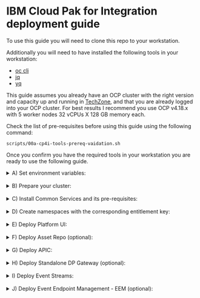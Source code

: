 # IBM Cloud Pak for Integration deployment guide

To use this guide you will need to clone this repo to your workstation.

Additionally you will need to have installed the following tools in your workstation:

* [oc cli](https://docs.openshift.com/container-platform/4.8/cli_reference/openshift_cli/getting-started-cli.html)
* [jq](https://stedolan.github.io/jq/)
* [yq](https://github.com/mikefarah/yq)

This guide assumes you already have an OCP cluster with the right version and capacity up and running in [TechZone](https://techzone.ibm.com/home), and that you are already logged into your OCP cluster. For best results I recommend you use OCP v4.18.x with 5 worker nodes 32 vCPUs X 128 GB memory each.

Check the list of pre-requisites before using this guide using the following command:
   ```
   scripts/00a-cp4i-tools-prereq-vaidation.sh
   ```

Once you confirm you have the required tools in your workstation you are ready to use the following guide.

<details>
<summary>
A) Set environment variables:
</summary>

1. By default the scripts assume you will use the latest CD (v16.1.2) release. If you want to use the latest LTS (aka SC2 - v16.1.0) use the following command to set the corresponding CP4I version, otherwise go to the next step.
    ```
    export CP4I_VER=SC2
    ```
2. By default the storage classes used by the scripts are set to TZEXT since this corresponds to the storage classes used by the OCP-V clusters, which are the recommended type of cluster by the TZ Team, but if you are using the traditional UPI deployment then set the OCP type accordingly using the following command:
    ```
    export OCP_TYPE=ODF
    ```
</details>
&nbsp; 

<details>
<summary>
B) Prepare your cluster:
</summary>

1. Validate the OCP cluster meets the minimum requirements using the following script:
   ```
   scripts/00a-cp4i-prereq-vaidation.sh
   ```
2. Configure image registry for your cluster. If you have provisioned your OCP cluster in Tech Zone using OCP-V you can use the following script to enable the image registry:
   ```
   scripts/99-setup-image-registry.sh
   ```
</details>
&nbsp;

<details>
<summary>
C) Install Common Services and its pre-requisites:
</summary>   

1. Install Cert Manager Operator:
   ```
   scripts/00f-cert-manager-operator-install.sh
   ```
   Confirm the subscription has been completed successfully before moving to the next step running the following command:
   ```
   scripts/00e-cp4i-ckeck-operator-deploy.sh -o cert-manager -n cert-manager-operator
   ```
   You should get a response like this:
   ```
   Check CP4I Operators deployment.
   INFO: Operator Short Name is set to cert-manager
   INFO: Base Namespace is set to cert-manager-operator
   Succeeded
   ```
2. Install Common Services Operator:
   ```
   scripts/00d-cp4i-operators-install.sh -o common-services
   ```
   Confirm the operator has been deployed successfully before moving to the next step running the following command:
   ```
   scripts/00e-cp4i-ckeck-operator-deploy.sh -o common-services
   ```
   You should get a response like this:
   ```
   Check CP4I Operators deployment.
   INFO: Operator Short Name is set to common-services
   INFO: Base Namespace is set to openshift-operators
   Succeeded
   ```
</details>
&nbsp;

<details>
<summary>
D) Create namespaces with the corresponding entitlement key:
</summary>

1. If do not have a key available already, you can get the key from the [Container software library](https://myibm.ibm.com/products-services/containerlibrary).
2. Set your entitlement key:
   ```
   export ENT_KEY=<my-key>
   ```
3. Create namespaces:
   ```
   scripts/02a-cp4i-ns-key-config.sh
   ```
</details>
&nbsp; 

<details>
<summary>
E) Deploy Platform UI:
</summary>

1. Install Platform UI Operator:
   ```
   scripts/00d-cp4i-operators-install.sh -o cp4i
   ```
   Confirm the operator has been deployed successfully before moving to the next step running the following commands:
   ```
   scripts/00e-cp4i-ckeck-operator-deploy.sh -o cp4i
   ```
   You should get a response like this:
   ```
   Check CP4I Operators deployment.
   INFO: Operator Short Name is set to cp4i
   INFO: Base Namespace is set to openshift-operators
   Succeeded
   ```
2. Deploy a Platform UI instance:
   ```
   scripts/03a-platform-navigator-inst-deploy.sh
   ```
   Confirm the instance has been deployed successfully before moving to the next step running the following command:
   ```
   scripts/00g-cp4i-ckeck-instance-deploy.sh -c platformnavigator -i cp4i-navigator
   ```
   You should get a response like this:
   ```
   Check CP4I Capability instance deployment.
   INFO: Base Namespace is set to tools
   INFO: Resource Type is set to platformnavigator
   Ready
   ```
3. Once the Platform UI instance is up and running get the access info:
   ```
   scripts/03b-cp4i-access-info.sh
   ```
   Note the password is temporary and you will be required to change it the first time you log into Platform UI.
</details>
&nbsp;

<details>
<summary>
F) Deploy Asset Repo (optional): 
</summary>

1. Install Asset Repo Operator:
   ```
   scripts/00d-cp4i-operators-install.sh -o asset-repo
   ```
   Confirm the operator has been deployed successfully before moving to the next step running the following command:
   ```
   scripts/00e-cp4i-ckeck-operator-deploy.sh -o asset-repo
   ```
   You should get a response like this:
   ```
   Check CP4I Operators deployment.
   INFO: Operator Short Name is set to asset-repo
   INFO: Base Namespace is set to openshift-operators
   Succeeded
   ```
2. Deploy an Asset Repo instance:
   ```
   scripts/05-asset-repo-inst-deploy.sh
   ```
   Confirm the instance has been deployed successfully before moving to the next step running the following command:
   ```
   scripts/00g-cp4i-ckeck-instance-deploy.sh -c assetrepository -i asset-repo-ai 
   ```
   You should get a response like this:
   ```
   Check CP4I Capability instance deployment.
   INFO: Base Namespace is set to tools
   INFO: Resource Type is set to assetrepository
   Ready
   ```
</details>
&nbsp;

<details>
<summary>
G) Deploy APIC: 
</summary>

1. Install Mail Server (mailpit):
   1. Deploy Mail Server:
      ```
      scripts/30a-mailpit-deploy-mail-server.sh
      ```
   2. Connect to Mail Server:
      Navigate to URL and use the credentials to access the UI.
2. Install DataPower Operator:
   ```
   scripts/00d-cp4i-operators-install.sh -o datapower
   ```
   Confirm the operator has been deployed successfully before moving to the next step running the following command:
   ```
   scripts/00e-cp4i-ckeck-operator-deploy.sh -o datapower
   ```
   You should get a response like this:
   ```
   Check CP4I Operators deployment.
   INFO: Operator Short Name is set to datapower
   INFO: Base Namespace is set to openshift-operators
   Succeeded
   ```
3. Install APIC Operator:
   ```
   scripts/00d-cp4i-operators-install.sh -o apiconnect
   ```
   Confirm the operator has been deployed successfully before moving to the next step running the following command:
   ```  
   scripts/00e-cp4i-ckeck-operator-deploy.sh -o apiconnect
   ```
   You should get responses like these for both of them:
   ```
   Check CP4I Operators deployment.
   INFO: Operator Short Name is set to apiconnect
   INFO: Base Namespace is set to openshift-operators
   Succeeded
   ```
4. Deploy APIC instance with some extra features enabled:
   ```
   scripts/07d-apic-inst-deploy.sh
   ```
   Confirm the installation completed successfully before moving to the next step running the following commands:
   ```
   scripts/00g-cp4i-ckeck-instance-deploy.sh -c apiconnectcluster -i apim-demo
   ```
   Note this will take almost 30 minutes, so be patient, and at the end you should get a response like this:
   ```
   Check CP4I Capability instance deployment.
   INFO: Base Namespace is set to tools
   INFO: Resource Type is set to apiconnectcluster
   Ready
   ```
5. Configure the email server in APIC:
   ```
   scripts/07f-apic-initial-config.sh
   ```
6. Create a Provider Organization for admin user:
   ```
   scripts/07g-apic-new-porg-cs.sh
   ```
7. Set API Key for post deployment configuration:
      1. Get API Key following instructions listed [here](https://www.ibm.com/docs/en/api-connect/10.0.x?topic=applications-managing-platform-rest-api-keys#taskcapim_mng_apikeys__steps__1)
      2. Set environment variable for API Key:
         ```
         export APIC_API_KEY=<my-apic-api-key>
         ```
8. Create Secret for Assemblies (optional):
      ```
      scripts/07i-apic-secret-cp4i-apikey.sh
      ```
9. Deploy extra API Gateway (optional):
      ```
      scripts/07j-apic-extra-gw-deploy.sh
      ```
      Confirm the instance has been deployed successfully before moving to the next step running the following command:
      ```
      scripts/00g-cp4i-ckeck-instance-deploy.sh -c gatewaycluster -i remote-api-gw -n cp4i-dp
      ```
      You should get responses like these:
      ```
      Check CP4I Capability instance deployment.
      INFO: Base Namespace is set to cp4i-dp
      INFO: Resource Type is set to gatewaycluster
      Running
      ```
10. Add extra gateway to APIC instance (optional):
      1. Get the required info:
         ```
         scripts/07g-apic-extra-dp-info.sh
         ```
      2. Navigate to the APIC CMC clicking on the instance name as shown below: 
         ![APIC CMC Image 0](images/APIC_CMC_Access.png)
      3. Select the `Cloud Pak User Registry` as shown below:
         ![APIC CMC Image 1](images/APIC_CMC_Login.png)
      4. Click on the `Configure Topology` tile as shown below:
         ![APIC CMC Image 2](images/APIC_CMC_Config_Topology.png)
      5. Click the `Register Service` button as shown below:
         ![APIC CMC Image 3](images/APIC_CMC_Reg_Service.png)
      6. Select the `DataPower API Gateway` tile as shown below:
         ![APIC CMC Image 4](images/APIC_CMC_Config_Service.png)
      7. Type the name of the service in the `Title` box, for instance "api-rgw-service" as shown below:
         ![APIC CMC Image 5](images/APIC_CMC_Serv_Details_1.png)
      8. Scroll dowm and paste the `Management Endpoint URL` you got from the first step under the "Service endpoint configuration" section as shown below:
         ![APIC CMC Image 6](images/APIC_CMC_Serv_Details_2.png)
      9. Scroll down and paste the `API Endpoint Base URL` you got from the first step under the "API invocation endpoint" section and click the `Save` button as shown below:
         ![APIC CMC Image 7](images/APIC_CMC_Serv_Details_3.png)
      10. The screen shows the new API Gateway Service in the Topology as shown below:
         ![APIC CMC Image 8](images/APIC_CMC_DP_Registered.png)
         Note you can associate the new API Gateway with the Analytics Service on your own if needed.
</details>
&nbsp; 

<details>
<summary>
H) Deploy Standalone DP Gateway (optional): 
</summary>

1. Deploy DP Gateway instance:
   ```
   scripts/35b-dp-gw-inst-deploy.sh
   ```
   Confirm the instance has been deployed successfully before moving to the next step running the following command:
   ```
   scripts/00g-cp4i-ckeck-instance-deploy.sh -c datapowerservice -i dp-demo -n cp4i-dp
   ```
   You should get a response like this:
   ```
   Check CP4I Capability instance deployment.
   INFO: Base Namespace is set to cp4i-dp
   INFO: Resource Type is set to datapowerservice
   Running
   ```
2. Create networking config to access DP Gateway Web UI:
   ```
   scripts/35a-dp-gw-routes-config.sh
   ```
3. Get the DP Gateway Web UI URL:
   ```
   echo -e "\033[1;33mhttps://$(oc get route dpwebui-route -n cp4i-dp -o jsonpath='{.spec.host}')\033[0m"
   ```
4. Go to your favorite browser and enter the URL.
   *Note*: This is ONLY for demo purposes and show the Web UI but you shouldn't be making changes to a DP Gateway running on containers via the Web UI.
</details>
&nbsp;

<details>
<summary>
I) Deploy Event Streams: 
</summary>

1. Install Event Streams Operator:
   ```
   scripts/00d-cp4i-operators-install.sh -o eventstreams
   ```
   Confirm the operator has been deployed successfully before moving to the next step running the following command:
   ```
   scripts/00e-cp4i-ckeck-operator-deploy.sh -o eventstreams
   ```
   You should get a response like this:
   ```
   Check CP4I Operators deployment.
   INFO: Operator Short Name is set to eventstreams
   INFO: Base Namespace is set to openshift-operators
   Succeeded
   ```
2. Deploy Event Streams instance:
   ```
   scripts/08a-event-streams-inst-deploy.sh
   ```
   Confirm the instance has been deployed successfully before moving to the next step running the following command:
   ```
   scripts/00g-cp4i-ckeck-instance-deploy.sh -c eventstreams -i es-demo
   ```
   Note this will take few minutes, so be patient, and at some point you may see some errors, but at the end you should get a response like this:
   ```
   Check CP4I Capability instance deployment.
   INFO: Base Namespace is set to tools
   INFO: Resource Type is set to eventstreams
   Ready
   ```
3. Create topics and users:
   ```
   scripts/08b-event-streams-initial-config.sh
   ```
4. Enable Kafka Connect base:
   ```
   scripts/08c-event-streams-kafka-connect-config.sh
   ```
   Confirm the instance has been deployed successfully before moving to the next step running the following command:
   ```
   scripts/00g-cp4i-ckeck-instance-deploy.sh -c kafkaconnect -i jgr-connect-cluster
   ```
   Note this will take few minutes, but at the end you should get a response like this:
   ```
   Check CP4I Capability instance deployment.
   INFO: Base Namespace is set to tools
   INFO: Resource Type is set to kafkaconnect
   Ready
   ```
</details>
&nbsp; 

<details>
<summary>
J) Deploy Event Endpoint Management - EEM (optional): 
</summary>

1. Install EEM Operator:
   ```
   scripts/00d-cp4i-operators-install.sh -o eem
   ```
   Confirm the operator has been deployed successfully before moving to the next step running the following command:
   ```
   scripts/00e-cp4i-ckeck-operator-deploy.sh -o eem
   ```
   You should get a response like this:
   ```
   Check CP4I Operators deployment.
   INFO: Operator Short Name is set to eem
   INFO: Base Namespace is set to openshift-operators
   Succeeded
   ```
2. Decide if you will integrate with KeyCloak or if you will use local security. If KeyCloak, set the following environment variable, otherwise go to the next step.
   ```
   export EA_OIDC=YES
   ```
3. Deploy EEM Manager instance:
   ```
   scripts/19a-eem-manager-inst-deploy.sh
   ```
   Confirm the instance has been deployed successfully before moving to the next step running the following command:
   ```
   scripts/00g-cp4i-ckeck-instance-deploy.sh -c eventendpointmanagement -i eem-demo-mgr
   ```
   Note this will take few minutes, so be patient, but at the end you should get a response like this:
   ```
   Check CP4I Capability instance deployment.
   INFO: Base Namespace is set to tools
   INFO: Resource Type is set to eventendpointmanagement
   Running
   ```
4. Deploy EEM Gateway instance:
   ```
   scripts/19b-eem-gateway-inst-deploy.sh
   ```
   Confirm the instance has been deployed successfully before moving to the next step running the following command:
   ```
   scripts/00g-cp4i-ckeck-instance-deploy.sh -c eventgateway -i eem-demo-gw
   ```
   Note this will take few minutes, so be patient, but at the end you should get a response like this:
   ```
   Check CP4I Capability instance deployment.
   INFO: Base Namespace is set to tools
   INFO: Resource Type is set to eventgateway
   Running
   ```
</details>
&nbsp; 